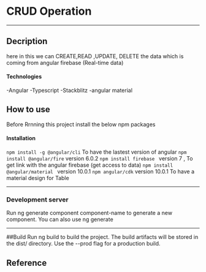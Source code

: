 # CRUD Operation

---

## Decription 
 here in this we can  CREATE,READ ,UPDATE, DELETE the data which is coming from angular
 firebase (Real-time data)

####  Technologies

-Angular
-Typescript
-Stackblitz
-angular material 
## How to use 
Before Rrnning this project install the below npm packages

#### Installation 
`npm install -g @angular/cli` 
To have the lastest version of angular 
 `npm install @angular/fire` version 6.0.2
 `npm install firebase ` version 7 ,
 To get link with the angular firebase (get access to data) 
 `npm install @angular/material ` version 10.0.1
 `npm angular/cdk` version 10.0.1 
  To have a material design for Table

---

### Development server
Run ng generate component component-name to generate a new component. 
You can also use ng generate

---

##Build
Run ng build to build the project. The build artifacts will be stored in the dist/ directory. 
Use the --prod flag for a production build.
## Reference

